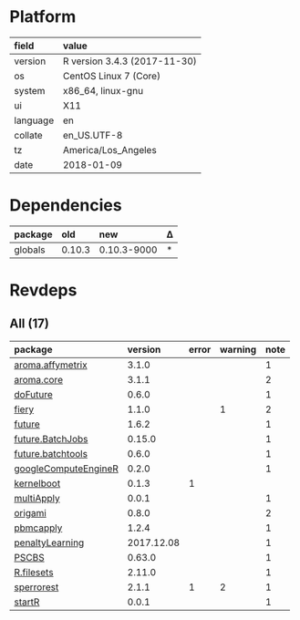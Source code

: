 # Platform

|field    |value                        |
|:--------|:----------------------------|
|version  |R version 3.4.3 (2017-11-30) |
|os       |CentOS Linux 7 (Core)        |
|system   |x86_64, linux-gnu            |
|ui       |X11                          |
|language |en                           |
|collate  |en_US.UTF-8                  |
|tz       |America/Los_Angeles          |
|date     |2018-01-09                   |

# Dependencies

|package |old    |new         |Δ  |
|:-------|:------|:-----------|:--|
|globals |0.10.3 |0.10.3-9000 |*  |

# Revdeps

## All (17)

|package                                                  |version    |error |warning |note |
|:--------------------------------------------------------|:----------|:-----|:-------|:----|
|[aroma.affymetrix](problems.md#aromaaffymetrix)          |3.1.0      |      |        |1    |
|[aroma.core](problems.md#aromacore)                      |3.1.1      |      |        |2    |
|[doFuture](problems.md#dofuture)                         |0.6.0      |      |        |1    |
|[fiery](problems.md#fiery)                               |1.1.0      |      |1       |2    |
|[future](problems.md#future)                             |1.6.2      |      |        |1    |
|[future.BatchJobs](problems.md#futurebatchjobs)          |0.15.0     |      |        |1    |
|[future.batchtools](problems.md#futurebatchtools)        |0.6.0      |      |        |1    |
|[googleComputeEngineR](problems.md#googlecomputeenginer) |0.2.0      |      |        |1    |
|[kernelboot](problems.md#kernelboot)                     |0.1.3      |1     |        |     |
|[multiApply](problems.md#multiapply)                     |0.0.1      |      |        |1    |
|[origami](problems.md#origami)                           |0.8.0      |      |        |2    |
|[pbmcapply](problems.md#pbmcapply)                       |1.2.4      |      |        |1    |
|[penaltyLearning](problems.md#penaltylearning)           |2017.12.08 |      |        |1    |
|[PSCBS](problems.md#pscbs)                               |0.63.0     |      |        |1    |
|[R.filesets](problems.md#rfilesets)                      |2.11.0     |      |        |1    |
|[sperrorest](problems.md#sperrorest)                     |2.1.1      |1     |2       |1    |
|[startR](problems.md#startr)                             |0.0.1      |      |        |1    |

